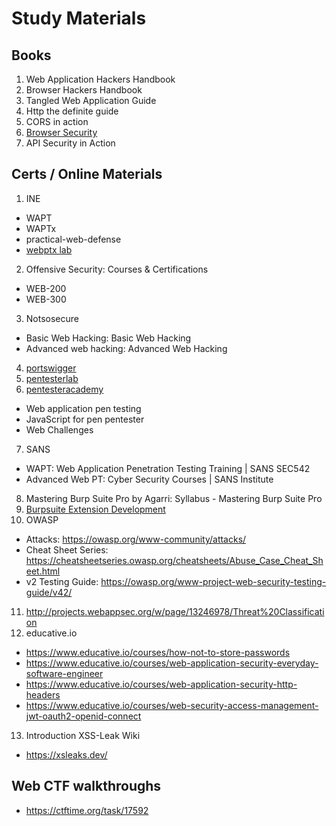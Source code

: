 # Study Materials

## Books
1. Web Application Hackers Handbook
2. Browser Hackers Handbook
3. Tangled Web Application Guide
4. Http the definite guide
5. CORS in action
6. [Browser Security](https://github.com/cure53/browser-sec-whitepaper)
7. API Security in Action

## Certs / Online Materials
1. INE
  - WAPT
  - WAPTx
  - practical-web-defense 
  - [webptx lab](https://members.elearnsecurity.com/labs/hera_web_application_penetration_testing_extreme_v1) 
2. Offensive Security: Courses & Certifications 
  - WEB-200
  - WEB-300
3. Notsosecure
  - Basic Web Hacking: Basic Web Hacking 
  - Advanced web hacking: Advanced Web Hacking 
4. [portswigger](https://portswigger.net/web-security/all-materials)
5. [pentesterlab](https://pentesterlab.com/)
6. [pentesteracademy](https://www.pentesteracademy.com/)
  - Web application pen testing
  - JavaScript for pen pentester
  - Web Challenges
7. SANS
  - WAPT: Web Application Penetration Testing Training | SANS SEC542 
  - Advanced Web PT: Cyber Security Courses | SANS Institute 
8. Mastering Burp Suite Pro by Agarri: Syllabus - Mastering Burp Suite Pro
9. [Burpsuite Extension Development](https://www.educative.io/courses/burp-suite-extension-development)
10. OWASP
  - Attacks: https://owasp.org/www-community/attacks/
  - Cheat Sheet Series: https://cheatsheetseries.owasp.org/cheatsheets/Abuse_Case_Cheat_Sheet.html
  - v2 Testing Guide: https://owasp.org/www-project-web-security-testing-guide/v42/
11. http://projects.webappsec.org/w/page/13246978/Threat%20Classification
12. educative.io
  - https://www.educative.io/courses/how-not-to-store-passwords
  - https://www.educative.io/courses/web-application-security-everyday-software-engineer
  - https://www.educative.io/courses/web-application-security-http-headers
  - https://www.educative.io/courses/web-security-access-management-jwt-oauth2-openid-connect
13. Introduction XSS-Leak Wiki
  - https://xsleaks.dev/

## Web CTF walkthroughs
  - https://ctftime.org/task/17592
